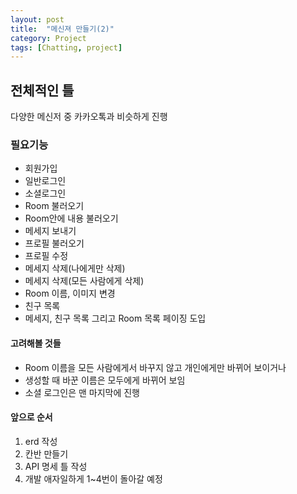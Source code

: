 ```yaml
---
layout: post
title:  "메신져 만들기(2)"
category: Project
tags: [Chatting, project]
---
```

## 전체적인 틀
다양한 메신저 중 카카오톡과 비슷하게 진행

### 필요기능
- 회원가입
- 일반로그인
- 소셜로그인
- Room 불러오기
- Room안에 내용 불러오기
- 메세지 보내기
- 프로필 불러오기
- 프로필 수정
- 메세지 삭제(나에게만 삭제)
- 메세지 삭제(모든 사람에게 삭제)
- Room 이름, 이미지 변경 
- 친구 목록
- 메세지, 친구 목록 그리고 Room 목록 페이징 도입

#### 고려해볼 것들
- Room 이름을 모든 사람에게서 바꾸지 않고 개인에게만 바뀌어 보이거나
- 생성할 때 바꾼 이름은 모두에게 바뀌어 보임
- 소셜 로그인은 맨 마지막에 진행

#### 앞으로 순서
1. erd 작성
2. 칸반 만들기
3. API 명세 틀 작성
4. 개발
애자일하게 1~4번이 돌아갈 예정